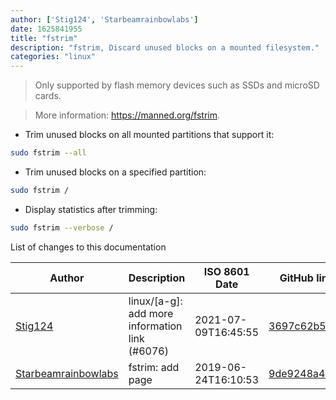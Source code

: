 ```yaml
---
author: ['Stig124', 'Starbeamrainbowlabs']
date: 1625841955
title: "fstrim"
description: "fstrim, Discard unused blocks on a mounted filesystem."
categories: "linux"
---
```

> Only supported by flash memory devices such as SSDs and microSD cards.

> More information: <https://manned.org/fstrim>.

- Trim unused blocks on all mounted partitions that support it:

```bash
sudo fstrim --all
```

- Trim unused blocks on a specified partition:

```bash
sudo fstrim /
```

- Display statistics after trimming:

```bash
sudo fstrim --verbose /
```
List of changes to this documentation


Author | Description | ISO 8601 Date | GitHub link
------|-----|-----|-----
[Stig124](mailto:stigpro@outlook.fr) | linux/[a-g]: add more information link (#6076) | 2021-07-09T16:45:55 | [3697c62b5e5c](https://github.com/tldr-pages/tldr/commit/3697c62b5e5cd9bae7a99c591cb81d1ddcfbf792)
[Starbeamrainbowlabs](mailto:sbrl@starbeamrainbowlabs.com) | fstrim: add page | 2019-06-24T16:10:53 | [9de9248a4685](https://github.com/tldr-pages/tldr/commit/9de9248a4685b4466c09ce1b7adbf0e699ba00df)


